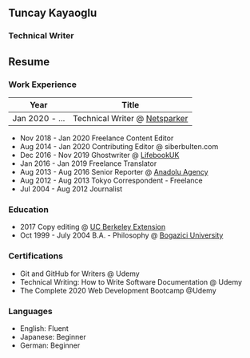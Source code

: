 ## Tuncay Kayaoglu
### Technical Writer

## Resume

### Work Experience
| Year | Title |
| ---- | ---- |
|Jan 2020 - ...	| Technical Writer @ [Netsparker](https://www.netsparker.com)|

* Nov 2018 - Jan 2020	Freelance Content Editor 
* Aug 2014 - Jan 2020	Contributing Editor @ siberbulten.com
* Dec 2016 - Nov 2019	Ghostwriter @ [LifebookUK](https://www.lifebookuk.com/)
* Jan 2016 - Jan 2019	Freelance Translator
* Aug 2013 - Aug 2016	Senior Reporter @ [Anadolu Agency](https://www.aa.com.tr/en)
* Aug 2012 - Aug 2013	Tokyo Correspondent - Freelance
* Jul 2004 - Aug 2012	Journalist 

### Education
* 2017					Copy editing @ [UC Berkeley Extension](https://extension.berkeley.edu/) 
* Oct 1999 - July 2004	B.A. - Philosophy @ [Bogazici University](https://www.boun.edu.tr)  	

### Certifications
* Git and GitHub for Writers @ Udemy
* Technical Writing: How to Write Software Documentation @ Udemy
* The Complete 2020 Web Development Bootcamp @Udemy

### Languages
* English: Fluent
* Japanese: Beginner
* German: Beginner
